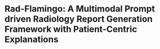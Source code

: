 # Rad-Flamingo: A Multimodal Prompt driven Radiology Report Generation Framework with Patient-Centric Explanations

